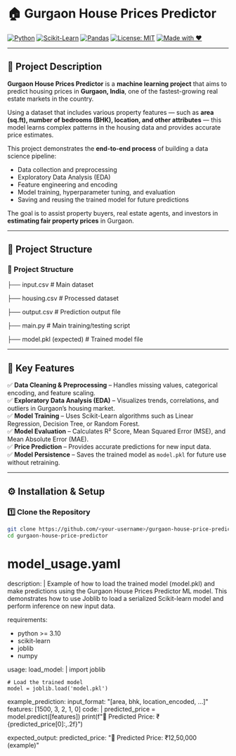 # 🏠 Gurgaon House Prices Predictor  

[![Python](https://img.shields.io/badge/Python-3.10+-blue.svg)](https://www.python.org/)
[![Scikit-Learn](https://img.shields.io/badge/Scikit--Learn-1.x-orange.svg)](https://scikit-learn.org/)
[![Pandas](https://img.shields.io/badge/Pandas-Data%20Analysis-yellow.svg)](https://pandas.pydata.org/)
[![License: MIT](https://img.shields.io/badge/License-MIT-green.svg)](LICENSE)
[![Made with ❤️](https://img.shields.io/badge/Made%20with-❤️%20by%20Arnab%20Ghosh-red.svg)]()

---

## 📖 Project Description  

**Gurgaon House Prices Predictor** is a **machine learning project** that aims to predict housing prices in **Gurgaon, India**, one of the fastest-growing real estate markets in the country.  

Using a dataset that includes various property features — such as **area (sq.ft), number of bedrooms (BHK), location, and other attributes** — this model learns complex patterns in the housing data and provides accurate price estimates.  

This project demonstrates the **end-to-end process** of building a data science pipeline:  

- Data collection and preprocessing  
- Exploratory Data Analysis (EDA)  
- Feature engineering and encoding  
- Model training, hyperparameter tuning, and evaluation  
- Saving and reusing the trained model for future predictions  

The goal is to assist property buyers, real estate agents, and investors in **estimating fair property prices** in Gurgaon.

---

## 📂 Project Structure  



### 📂 Project Structure

├── input.csv # Main dataset

├── housing.csv # Processed dataset

├── output.csv # Prediction output file

├── main.py # Main training/testing script

├── model.pkl (expected) # Trained model file



---

## 🧠 Key Features  

✅ **Data Cleaning & Preprocessing** – Handles missing values, categorical encoding, and feature scaling.  
✅ **Exploratory Data Analysis (EDA)** – Visualizes trends, correlations, and outliers in Gurgaon’s housing market.  
✅ **Model Training** – Uses Scikit-Learn algorithms such as Linear Regression, Decision Tree, or Random Forest.  
✅ **Model Evaluation** – Calculates R² Score, Mean Squared Error (MSE), and Mean Absolute Error (MAE).  
✅ **Price Prediction** – Provides accurate predictions for new input data.  
✅ **Model Persistence** – Saves the trained model as `model.pkl` for future use without retraining.  

---

## ⚙️ Installation & Setup  

### 1️⃣ Clone the Repository  
```bash
git clone https://github.com/<your-username>/gurgaon-house-price-predictor.git
cd gurgaon-house-price-predictor
```

# model_usage.yaml

description: |
  Example of how to load the trained model (model.pkl) and make predictions
  using the Gurgaon House Prices Predictor ML model. This demonstrates how
  to use Joblib to load a serialized Scikit-learn model and perform inference
  on new input data.

requirements:
  - python >= 3.10
  - scikit-learn
  - joblib
  - numpy

usage:
  load_model: |
    import joblib

    # Load the trained model
    model = joblib.load('model.pkl')

  example_prediction:
    input_format: "[area, bhk, location_encoded, ...]"
    features: [1500, 3, 2, 1, 0]
    code: |
      predicted_price = model.predict([features])
      print(f"🏡 Predicted Price: ₹{predicted_price[0]:,.2f}")

expected_output:
  predicted_price: "🏡 Predicted Price: ₹12,50,000 (example)"


